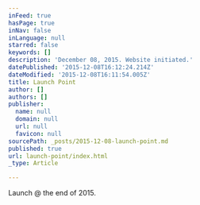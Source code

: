 ```yaml
---
inFeed: true
hasPage: true
inNav: false
inLanguage: null
starred: false
keywords: []
description: 'December 08, 2015. Website initiated.'
datePublished: '2015-12-08T16:12:24.214Z'
dateModified: '2015-12-08T16:11:54.005Z'
title: Launch Point
author: []
authors: []
publisher:
  name: null
  domain: null
  url: null
  favicon: null
sourcePath: _posts/2015-12-08-launch-point.md
published: true
url: launch-point/index.html
_type: Article

---
```

Launch @ the end of 2015\.
